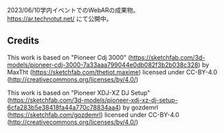 2023/06/10学内イベントでのWebARの成果物。  
https://ar.technotut.net/ にて公開中。

## Credits
This work is based on "Pioneer Cdj 3000" (https://sketchfab.com/3d-models/pioneer-cdj-3000-7a33aaa799044e0db082f3b2b038c328) by MaxTht (https://sketchfab.com/thetiot.maxime) licensed under CC-BY-4.0 (http://creativecommons.org/licenses/by/4.0/)  

This work is based on "Pioneer XDJ-XZ DJ Setup" (https://sketchfab.com/3d-models/pioneer-xdj-xz-dj-setup-6cfa283b5e38418fa44a770c78834aa4) by gozdemrl (https://sketchfab.com/gozdemrl) licensed under CC-BY-4.0 (http://creativecommons.org/licenses/by/4.0/)  